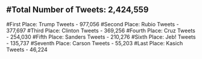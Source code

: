 #Total Number of Tweets: 2,424,559 
---
#First Place: Trump Tweets - 977,056
#Second Place: Rubio Tweets - 377,697
#Third Place: Clinton Tweets - 369,256
#Fourth Place: Cruz Tweets - 254,030
#Fifth Place: Sanders Tweets - 210,276
#Sixth Place: Jeb! Tweets - 135,737
#Seventh Place: Carson Tweets - 55,203
#Last Place: Kasich Tweets - 46,224
